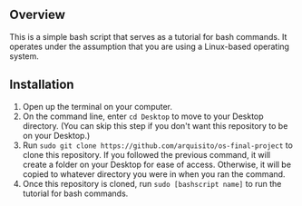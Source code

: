 ## Overview

This is a simple bash script that serves as a tutorial for bash commands. It operates under the assumption that you are using a Linux-based operating system.

## Installation

1. Open up the terminal on your computer.
2. On the command line, enter `cd Desktop` to move to your Desktop directory. (You can skip this step if you don't want this repository to be on your Desktop.)
3. Run `sudo git clone https://github.com/arquisito/os-final-project` to clone this repository. If you followed the previous command, it will create a folder on your Desktop for ease of access. Otherwise, it will be copied to whatever directory you were in when you ran the command.
4. Once this repository is cloned, run `sudo [bashscript name]` to run the tutorial for bash commands.
